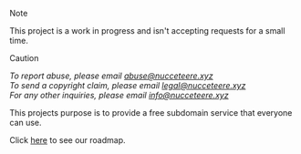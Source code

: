 > [!NOTE]
> This project is a work in progress and isn't accepting requests for a small time.

> [!CAUTION]
> *To report abuse, please email abuse@nucceteere.xyz*\
> *To send a copyright claim, please email legal@nucceteere.xyz*\
> *For any other inquiries, please email info@nucceteere.xyz*

This projects purpose is to provide a free subdomain service that everyone can use.

Click [here](https://github.com/orgs/nucceteere-xyz/projects/2) to see our roadmap.





<!--

**Here are some ideas to get you started:**

🙋‍♀️ A short introduction - what is your organization all about?
🌈 Contribution guidelines - how can the community get involved?
👩‍💻 Useful resources - where can the community find your docs? Is there anything else the community should know?
🍿 Fun facts - what does your team eat for breakfast?
🧙 Remember, you can do mighty things with the power of [Markdown](https://docs.github.com/github/writing-on-github/getting-started-with-writing-and-formatting-on-github/basic-writing-and-formatting-syntax)
-->
